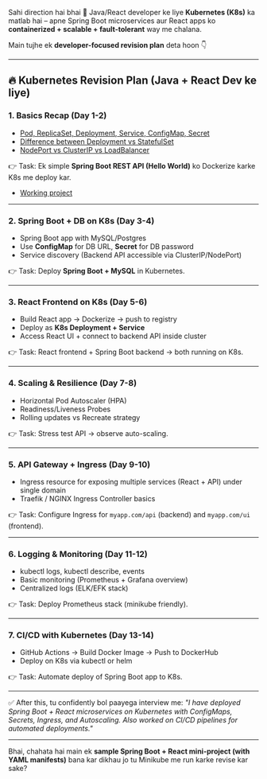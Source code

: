 Sahi direction hai bhai 🚀
Java/React developer ke liye **Kubernetes (K8s)** ka matlab hai – apne Spring Boot microservices aur React apps ko **containerized + scalable + fault-tolerant** way me chalana.

Main tujhe ek **developer-focused revision plan** deta hoon 👇

---

## 🔥 Kubernetes Revision Plan (Java + React Dev ke liye)

### 1. **Basics Recap (Day 1-2)**

* [Pod, ReplicaSet, Deployment, Service, ConfigMap, Secret](./pod-replicaset-deployment-service-configmap-secret.md)
* [Difference between Deployment vs StatefulSet](./difference-between-deployment-vs-statefulset.md)
* [NodePort vs ClusterIP vs LoadBalancer](./nodeport-vs-clusterip-vs-loadbalancer.md)

👉 Task: Ek simple **Spring Boot REST API (Hello World)** ko Dockerize karke K8s me deploy kar.  
- [Working project](https://github.com/sameer05515/microservices-playground/tree/main/example-base-14/demo)

---

### 2. **Spring Boot + DB on K8s (Day 3-4)**

* Spring Boot app with MySQL/Postgres
* Use **ConfigMap** for DB URL, **Secret** for DB password
* Service discovery (Backend API accessible via ClusterIP/NodePort)

👉 Task: Deploy **Spring Boot + MySQL** in Kubernetes.

---

### 3. **React Frontend on K8s (Day 5-6)**

* Build React app → Dockerize → push to registry
* Deploy as **K8s Deployment + Service**
* Access React UI + connect to backend API inside cluster

👉 Task: React frontend + Spring Boot backend → both running on K8s.

---

### 4. **Scaling & Resilience (Day 7-8)**

* Horizontal Pod Autoscaler (HPA)
* Readiness/Liveness Probes
* Rolling updates vs Recreate strategy

👉 Task: Stress test API → observe auto-scaling.

---

### 5. **API Gateway + Ingress (Day 9-10)**

* Ingress resource for exposing multiple services (React + API) under single domain
* Traefik / NGINX Ingress Controller basics

👉 Task: Configure Ingress for `myapp.com/api` (backend) and `myapp.com/ui` (frontend).

---

### 6. **Logging & Monitoring (Day 11-12)**

* kubectl logs, kubectl describe, events
* Basic monitoring (Prometheus + Grafana overview)
* Centralized logs (ELK/EFK stack)

👉 Task: Deploy Prometheus stack (minikube friendly).

---

### 7. **CI/CD with Kubernetes (Day 13-14)**

* GitHub Actions → Build Docker Image → Push to DockerHub
* Deploy on K8s via kubectl or helm

👉 Task: Automate deploy of Spring Boot app to K8s.

---

✅ After this, tu confidently bol paayega interview me:
*"I have deployed Spring Boot + React microservices on Kubernetes with ConfigMaps, Secrets, Ingress, and Autoscaling. Also worked on CI/CD pipelines for automated deployments."*

---

Bhai, chahata hai main ek **sample Spring Boot + React mini-project (with YAML manifests)** bana kar dikhau jo tu Minikube me run karke revise kar sake?
